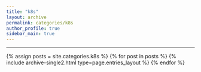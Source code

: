 ```yaml
---
title: "k8s"
layout: archive
permalink: categories/k8s
author_profile: true
sidebar_main: true
---
```


***

{% assign posts = site.categories.k8s %}
{% for post in posts %} {% include archive-single2.html type=page.entries_layout %} {% endfor %}